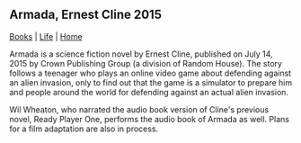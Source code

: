 ## Armada, Ernest Cline 2015

[Books](./) | [Life](../) | [Home](../../..)

Armada is a science fiction novel by Ernest Cline, published on July 14, 2015 by Crown Publishing Group (a division of Random House). The story follows a teenager who plays an online video game about defending against an alien invasion, only to find out that the game is a simulator to prepare him and people around the world for defending against an actual alien invasion.

Wil Wheaton, who narrated the audio book version of Cline's previous novel, Ready Player One, performs the audio book of Armada as well. Plans for a film adaptation are also in process.

